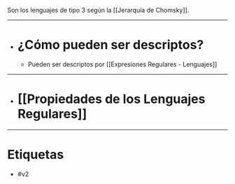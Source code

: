 Son los lenguajes de tipo 3 según la [[Jerarquía de Chomsky]].
***
- # ¿Cómo pueden ser descriptos?
	- Pueden ser descriptos por [[Expresiones Regulares - Lenguajes]] 
***
- # [[Propiedades de los Lenguajes Regulares]] 
***
# Etiquetas
- #v2 